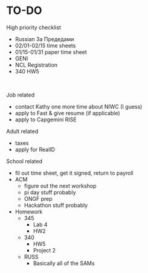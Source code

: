 # TO-DO

High priority checklist
- Russian За Предедами
- 02/01-02/15 time sheets
- 01/15-01/31 paper time sheet
- GENI
- NCL Registration
- 340 HW5

<br/>

Job related
- contact Kathy one more time about NIWC (I guess)
- apply to Fast & give resume (if applicable)
- apply to Capgemini RISE

Adult related
- taxes
- apply for RealID

School related
- fil out time sheet, get it signed, return to payroll
- ACM
  - figure out the next workshop
  - pi day stuff probably
  - ONGF prep
  - Hackathon stuff probably
- Homework
  - 345
    - Lab 4
    - HW2
  - 340
    - HW5
    - Project 2
  - RUSS
    - Basically all of the SAMs